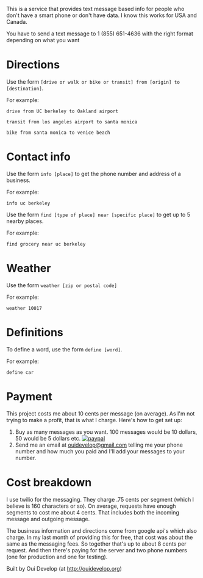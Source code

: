 This is a service that provides text message based info for people who don't have a smart phone or don't have data. I know this works for USA and Canada.

You have to send a text message to 1 (855) 651-4636 with the right format depending on what you want

# Directions
Use the form `[drive or walk or bike or transit] from [origin] to [destination]`.

For example:

`drive from UC berkeley to Oakland airport`

`transit from los angeles airport to santa monica`

`bike from santa monica to venice beach`

# Contact info
Use the form `info [place]` to get the phone number and address of a business.

For example:

`info uc berkeley`

Use the form `find [type of place] near [specific place]` to get up to 5 nearby places.

For example:

`find grocery near uc berkeley`

# Weather
Use the form `weather [zip or postal code]`

For example:

`weather 10017`

# Definitions
To define a word, use the form `define [word]`.

For example:

`define car`

# Payment 

This project costs me about 10 cents per message (on average). As I'm not trying to make a profit, that is what I charge. Here's how to get set up:
1. Buy as many messages as you want. 100 messages would be 10 dollars, 50 would be 5 dollars etc.
[![paypal](https://www.paypalobjects.com/en_US/i/btn/btn_donateCC_LG.gif)](https://www.paypal.com/cgi-bin/webscr?cmd=_donations&business=YLQFA7GD6GZYG&lc=US&currency_code=USD&bn=PP%2dDonationsBF%3abtn_donate_LG%2egif%3aNonHosted)
2. Send me an email at ouidevelop@gmail.com telling me your phone number and how much you paid and I'll add your messages to your number.

# Cost breakdown
I use twilio for the messaging. They charge .75 cents per segment (which I believe is 160 characters or so). On average, requests have enough segments to cost me about 4 cents. That includes both the incoming message and outgoing message.

The business information and directions come from google api's which also charge. In my last month of providing this for free, that cost was about the same as the messaging fees. So together that's up to about 8 cents per request. And then there's paying for the server and two phone numbers (one for production and one for testing).

Built by Oui Develop (at http://ouidevelop.org)
